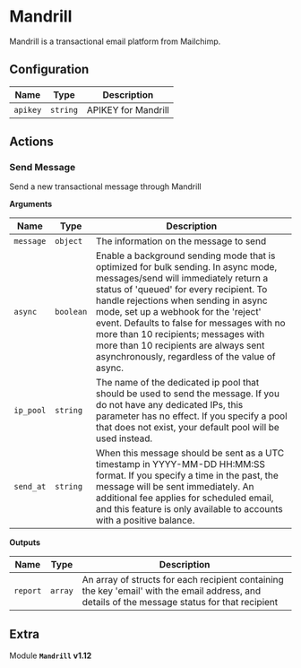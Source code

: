 # Mandrill

Mandrill is a transactional email platform from Mailchimp.

## Configuration

| Name      |  Type   |  Description  |
| --------- | ------- | --------------------------- |
| `apikey` | `string` | APIKEY for Mandrill |

## Actions

### Send Message

Send a new transactional message through Mandrill

**Arguments**

| Name      |  Type   |  Description  |
| --------- | ------- | --------------------------- |
| `message` | `object` | The information on the message to send |
| `async` | `boolean` | Enable a background sending mode that is optimized for bulk sending. In async mode, messages/send will immediately return a status of 'queued' for every recipient. To handle rejections when sending in async mode, set up a webhook for the 'reject' event. Defaults to false for messages with no more than 10 recipients; messages with more than 10 recipients are always sent asynchronously, regardless of the value of async. |
| `ip_pool` | `string` | The name of the dedicated ip pool that should be used to send the message. If you do not have any dedicated IPs, this parameter has no effect. If you specify a pool that does not exist, your default pool will be used instead. |
| `send_at` | `string` | When this message should be sent as a UTC timestamp in YYYY-MM-DD HH:MM:SS format. If you specify a time in the past, the message will be sent immediately. An additional fee applies for scheduled email, and this feature is only available to accounts with a positive balance. |


**Outputs**

| Name      |  Type   |  Description  |
| --------- | ------- | --------------------------- |
| `report` | `array` | An array of structs for each recipient containing the key 'email' with the email address, and details of the message status for that recipient |


## Extra

Module **`Mandrill` v1.12**